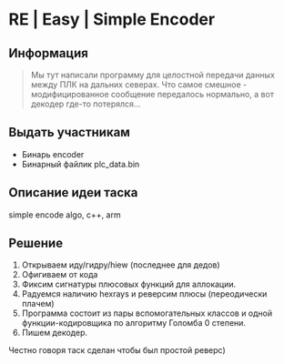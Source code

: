 # RE | Easy | Simple Encoder

## Информация
> Мы тут написали программу для целостной передачи данных между ПЛК
на дальних северах. Что самое смешное - модифицированное сообщение передалось нормально, а вот декодер где-то потерялся...

## Выдать участникам
- Бинарь encoder
- Бинарный файлик plc_data.bin

## Описание идеи таска
simple encode algo, c++, arm

## Решение
1) Открываем иду/гидру/hiew (последнее для дедов)
2) Офигиваем от кода
3) Фиксим сигнатуры плюсовых функций для аллокации.
4) Радуемся наличию hexrays и реверсим плюсы (переодически плачем)
5) Программа состоит из пары вспомогательных классов и одной функции-кодировщика по алгоритму Голомба 0 степени.
6) Пишем декодер.

Честно говоря таск сделан чтобы был простой реверс)